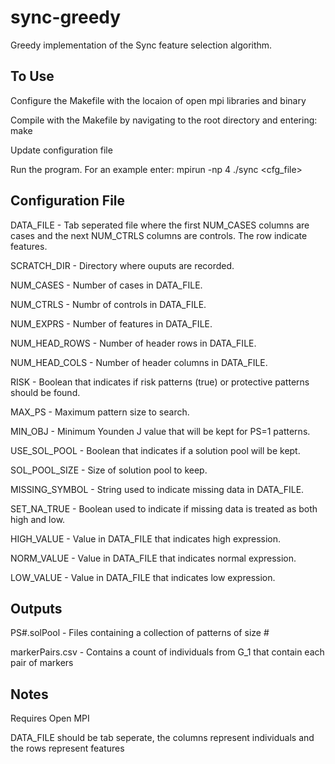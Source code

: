 # sync-greedy
Greedy implementation of the Sync feature selection algorithm.

## To Use
Configure the Makefile with the locaion of open mpi libraries and binary

Compile with the Makefile by navigating to the root directory and entering: make

Update configuration file

Run the program. For an example enter: mpirun -np 4 ./sync <cfg_file>

## Configuration File
DATA_FILE - Tab seperated file where the first NUM_CASES columns are cases and the next NUM_CTRLS columns are controls. The row indicate features.

SCRATCH_DIR - Directory where ouputs are recorded.

NUM_CASES - Number of cases in DATA_FILE.

NUM_CTRLS - Numbr of controls in DATA_FILE.

NUM_EXPRS - Number of features in DATA_FILE.

NUM_HEAD_ROWS - Number of header rows in DATA_FILE.

NUM_HEAD_COLS - Number of header columns in DATA_FILE.

RISK - Boolean that indicates if risk patterns (true) or protective patterns should be found.

MAX_PS - Maximum pattern size to search.

MIN_OBJ - Minimum Younden J value that will be kept for PS=1 patterns.

USE_SOL_POOL - Boolean that indicates if a solution pool will be kept.

SOL_POOL_SIZE - Size of solution pool to keep.

MISSING_SYMBOL - String used to indicate missing data in DATA_FILE.

SET_NA_TRUE - Boolean used to indicate if missing data is treated as both high and low.

HIGH_VALUE - Value in DATA_FILE that indicates high expression.

NORM_VALUE - Value in DATA_FILE that indicates normal expression.

LOW_VALUE - Value in DATA_FILE that indicates low expression.

## Outputs
PS#.solPool - Files containing a collection of patterns of size #

markerPairs.csv - Contains a count of individuals from G_1 that contain each pair of markers

## Notes
Requires Open MPI

DATA_FILE should be tab seperate, the columns represent individuals and the rows represent features
